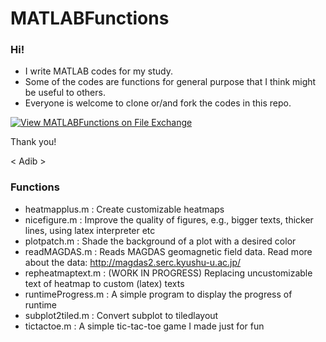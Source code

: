 # MATLABFunctions

### Hi!

- I write MATLAB codes for my study.
- Some of the codes are functions for general purpose that I think might be useful to others.
- Everyone is welcome to clone or/and fork the codes in this repo.

[![View MATLABFunctions on File Exchange](https://www.mathworks.com/matlabcentral/images/matlab-file-exchange.svg)](https://www.mathworks.com/matlabcentral/fileexchange/80581-matlabfunctions)

Thank you!

< Adib >

### Functions
- heatmapplus.m                 : Create customizable heatmaps
- nicefigure.m                  : Improve the quality of figures, e.g., bigger texts, thicker lines, using latex interpreter etc
- plotpatch.m                   : Shade the background of a plot with a desired color
- readMAGDAS.m                  : Reads MAGDAS geomagnetic field data. Read more about the data: http://magdas2.serc.kyushu-u.ac.jp/
- repheatmaptext.m              : (WORK IN PROGRESS) Replacing uncustomizable text of heatmap to custom (latex) texts
- runtimeProgress.m             : A simple program to display the progress of runtime
- subplot2tiled.m               : Convert subplot to tiledlayout
- tictactoe.m                   : A simple tic-tac-toe game I made just for fun
